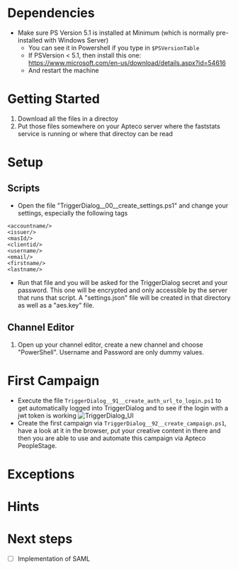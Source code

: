 # Dependencies

* Make sure PS Version 5.1 is installed at Minimum (which is normally pre-installed with Windows Server)
  * You can see it in Powershell if you type in ```$PSVersionTable```
  * If PSVersion < 5.1, then install this one: https://www.microsoft.com/en-us/download/details.aspx?id=54616
  * And restart the machine

# Getting Started

1. Download all the files in a directoy
1. Put those files somewhere on your Apteco server where the faststats service is running or where that directoy can be read

# Setup

## Scripts

* Open the file "TriggerDialog__00__create_settings.ps1" and change your settings, especially the following tags<br/>
~~~
<accountname/>
<issuer/>
<masId/> 
<clientid/>
<username/>
<email/>
<firstname/>
<lastname/>
~~~
* Run that file and you will be asked for the TriggerDialog secret and your password. This one will be encrypted and only accessible by the server that runs that script. A "settings.json" file will be created in that directory as well as a "aes.key" file.

## Channel Editor

1. Open up your channel editor, create a new channel and choose "PowerShell". Username and Password are only dummy values.

# First Campaign

* Execute the file `TriggerDialog__91__create_auth_url_to_login.ps1` to get automatically logged into TriggerDialog and to see if the login with a jwt token is working
![TriggerDialog_UI](https://user-images.githubusercontent.com/14135678/71591590-d7f20180-2b24-11ea-9a14-a6010a3ec26e.gif)
* Create the first campaign via `TriggerDialog__92__create_campaign.ps1`, have a look at it in the browser, put your creative content in there and then you are able to use and automate this campaign via Apteco PeopleStage. 

# Exceptions

# Hints

# Next steps

- [ ] Implementation of SAML
